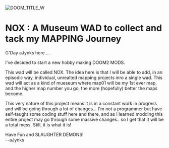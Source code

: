![DOOM_TITLE_W](https://doomwiki.org/w/images/c/ce/Doom_title_wide.png)
# NOX : A Museum WAD to collect and tack my MAPPING Journey 

G'Day aJynks here....

I've decided to start a new hobby making DOOM2 MODS.

This wad will be called NOX. The idea here is that I will be able to add, in an episodic way, individual, unrealted mapping projects inro a single wad. This wad will act as a kind of mueseum where map01 will be my 1st ever map, and the higher map number you go, the more (hopefully) better the maps become.

This very nature of this project means it is in a constant work in progress and will be going through a lot of changes... I'm not a programmer but have self-taught some coding stuff here and there, and as I learned modding this entire project may go through some massive changes.. so I get that it will be a total mess. Still, it is what it is!

Have Fun and SLAUGHTER DEMONS!<br>
--aJynks
